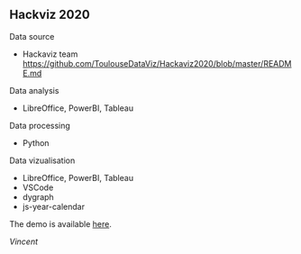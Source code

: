 **Hackviz 2020**
--

Data source 
- Hackaviz team
https://github.com/ToulouseDataViz/Hackaviz2020/blob/master/README.md

Data analysis

- LibreOffice, PowerBI, Tableau 

Data processing
- Python

Data vizualisation
- LibreOffice, PowerBI, Tableau 
- VSCode
- dygraph
- js-year-calendar

The demo is available [here](https://vvivanloc.github.io/hackaviz2020/).

*Vincent*
